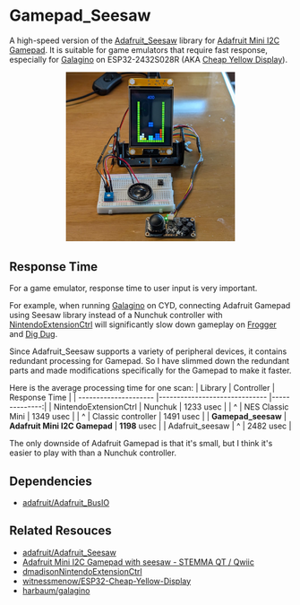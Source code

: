 # Gamepad_Seesaw
A high-speed version of the [Adafruit_Seesaw][1] library for [Adafruit Mini I2C Gamepad][2].
It is suitable for game emulators that require fast response, especially for [Galagino][5] 
on ESP32-2432S028R (AKA [Cheap Yellow Display][4]).

<p align="center">
  <img src="CYD.jpg" width="60%" />
</p>

## Response Time
For a game emulator, response time to user input is very important.

For example, when running [Galagino][5] on CYD, connecting Adafruit Gamepad using Seesaw library instead of a Nunchuk controller with [NintendoExtensionCtrl][3] will significantly slow down gameplay on [Frogger][6] and [Dig Dug][7].

Since Adafruit_Seesaw supports a variety of peripheral devices, it contains redundant processing for Gamepad. So I have slimmed down the redundant parts and made modifications specifically for the Gamepad to make it faster.

Here is the average processing time for one scan:
| Library               | Controller                    | Response Time |
| --------------------- |------------------------------ |--------------:|
| NintendoExtensionCtrl | Nunchuk                       | 1233 usec     |
| ^                     | NES Classic Mini              | 1349 usec     |
| ^                     | Classic controller            | 1491 usec     |
| **Gamepad_seesaw**    | **Adafruit Mini I2C Gamepad** | **1198** usec |
| Adafruit_seesaw       | ^                             | 2482 usec     |

The only downside of Adafruit Gamepad is that it's small, but I think it's easier to play with than a Nunchuk controller.

## Dependencies

- [adafruit/Adafruit_BusIO][8]

## Related Resouces

- [adafruit/Adafruit_Seesaw][1]
- [Adafruit Mini I2C Gamepad with seesaw - STEMMA QT / Qwiic][2]
- [dmadisonNintendoExtensionCtrl][3]
- [witnessmenow/ESP32-Cheap-Yellow-Display][4]
- [harbaum/galagino][5]

[1]: https://github.com/adafruit/Adafruit_Seesaw "adafruit/Adafruit_Seesaw: Arduino library driver for seesaw multi-use chip"
[2]: https://www.adafruit.com/product/5743 "Adafruit Mini I2C Gamepad with seesaw - STEMMA QT / Qwiic : ID 5743 : Adafruit Industries, Unique &amp; fun DIY electronics and kits"
[3]: https://github.com/dmadison/NintendoExtensionCtrl "dmadison/NintendoExtensionCtrl: Arduino library for communicating with Nintendo extension controllers"
[4]: https://github.com/witnessmenow/ESP32-Cheap-Yellow-Display "witnessmenow/ESP32-Cheap-Yellow-Display: Building a community around a cheap ESP32 Display with a touch screen"
[5]: https://github.com/harbaum/galagino "harbaum/galagino: A Galaga, Pac-Man and Donkey Kong arcade emulator for the ESP32"
[6]: https://en.wikipedia.org/wiki/Frogger "Frogger - Wikipedia"
[7]: https://en.wikipedia.org/wiki/Dig_Dug "Dig Dug - Wikipedia"
[8]: https://github.com/adafruit/Adafruit_BusIO "adafruit/Adafruit_BusIO: Arduino library for I2C &amp; SPI abstractions"
